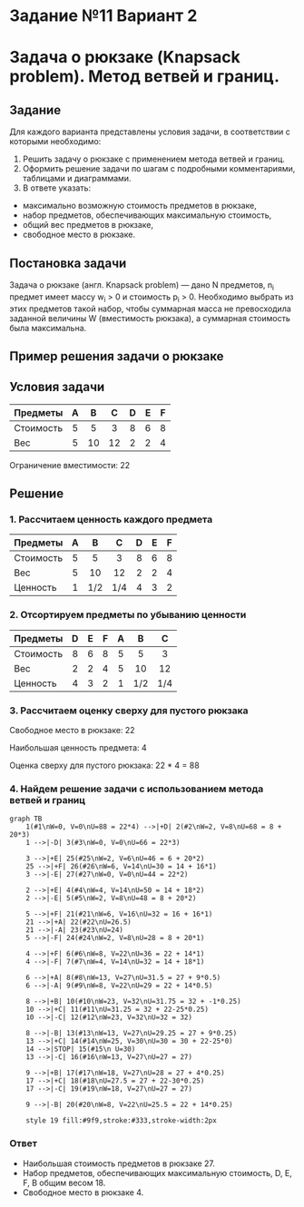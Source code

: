 # Задание №11 Вариант 2
# Задача о рюкзаке (Knapsack problem). Метод ветвей и границ.

## Задание
Для каждого варианта представлены условия задачи, в соответствии с которыми необходимо: 
1. Решить задачу о рюкзаке с применением метода ветвей и границ.
2. Оформить решение задачи по шагам с подробными комментариями, таблицами и диаграммами.
3. В ответе указать:
- максимально возможную стоимость предметов в рюкзаке,
- набор предметов, обеспечивающих максимальную стоимость,
- общий вес предметов в рюкзаке,
- свободное место в рюкзаке.

## Постановка задачи
Задача о рюкзаке (англ. Knapsack problem) — дано N предметов, n<sub>i</sub> предмет имеет массу w<sub>i</sub> > 0 и стоимость p<sub>i</sub> > 0. Необходимо выбрать из этих предметов такой набор, чтобы суммарная масса не превосходила заданной величины W (вместимость рюкзака), а суммарная стоимость была максимальна. 

## Пример решения задачи о рюкзаке
## Условия задачи

| Предметы  | A | B  |  C  | D | E | F |
|:----------|:-:|:--:|:---:|:-:|:-:|:-:|
| Стоимость | 5 | 5  |  3  | 8 | 6 | 8 |
| Вес       | 5 | 10 | 12  | 2 | 2 | 4 |

Ограничение вместимости: 22

## Решение
### 1. Рассчитаем ценность каждого предмета
| Предметы  | A | B  |  C  | D | E | F |
|:----------|:-:|:--:|:---:|:-:|:-:|:-:|
| Стоимость | 5 | 5  |  3  | 8 | 6 | 8 |
| Вес       | 5 | 10 | 12  | 2 | 2 | 4 |
| Ценность  | 1 | 1/2| 1/4 | 4 | 3 | 2 |

### 2. Отсортируем предметы по убыванию ценности
| Предметы  | D | E  |  F  | A |  B  |  C  |
|:----------|:-:|:--:|:---:|:-:|:---:|:---:|
| Стоимость | 8 |  6 |  8  | 5 |  5  |  3  |
| Вес       | 2 |  2 |  4  | 5 |  10 |  12 |
| Ценность  | 4 |  3 |  2  | 1 | 1/2 | 1/4 |

### 3. Рассчитаем оценку сверху для пустого рюкзака

Свободное место в рюкзаке: 22

Наибольшая ценность предмета: 4

Оценка сверху для пустого рюкзака: 22 * 4 = 88


### 4. Найдем решение задачи с использованием метода ветвей и границ

```mermaid
graph TB
    1(#1\nW=0, V=0\nU=88 = 22*4) -->|+D| 2(#2\nW=2, V=8\nU=68 = 8 + 20*3)
    1 -->|-D| 3(#3\nW=0, V=0\nU=66 = 22*3)

    3 -->|+E| 25(#25\nW=2, V=6\nU=46 = 6 + 20*2)
    25 -->|+F| 26(#26\nW=6, V=14\nU=30 = 14 + 16*1)
    3 -->|-E| 27(#27\nW=0, V=0\nU=44 = 22*2)

    2 -->|+E| 4(#4\nW=4, V=14\nU=50 = 14 + 18*2)
    2 -->|-E| 5(#5\nW=2, V=8\nU=48 = 8 + 20*2)

    5 -->|+F| 21(#21\nW=6, V=16\nU=32 = 16 + 16*1)
    21 -->|+A| 22(#22\nU=26.5)
    21 -->|-A| 23(#23\nU=24)
    5 -->|-F| 24(#24\nW=2, V=8\nU=28 = 8 + 20*1)

    4 -->|+F| 6(#6\nW=8, V=22\nU=36 = 22 + 14*1)
    4 -->|-F| 7(#7\nW=4, V=14\nU=32 = 14 + 18*1)
    
    6 -->|+A| 8(#8\nW=13, V=27\nU=31.5 = 27 + 9*0.5)
    6 -->|-A| 9(#9\nW=8, V=22\nU=29 = 22 + 14*0.5)
    
    8 -->|+B| 10(#10\nW=23, V=32\nU=31.75 = 32 + -1*0.25)
    10 -->|+C| 11(#11\nU=31.25 = 32 + 22-25*0.25)
    10 -->|-C| 12(#12\nW=23, V=32\nU=32 = 32)

    8 -->|-B| 13(#13\nW=13, V=27\nU=29.25 = 27 + 9*0.25)
    13 -->|+C| 14(#14\nW=25, V=30\nU=30 = 30 + 22-25*0)
    14 -->|STOP| 15(#15\n U=30)
    13 -->|-C| 16(#16\nW=13, V=27\nU=27 = 27)
    
    9 -->|+B| 17(#17\nW=18, V=27\nU=28 = 27 + 4*0.25)
    17 -->|+C| 18(#18\nU=27.5 = 27 + 22-30*0.25)
    17 -->|-C| 19(#19\nW=18, V=27\nU=27 = 27)
    
    9 -->|-B| 20(#20\nW=8, V=22\nU=25.5 = 22 + 14*0.25)
    
    style 19 fill:#9f9,stroke:#333,stroke-width:2px
```
### Ответ
- Наибольшая стоимость предметов в рюкзаке 27.
- Набор предметов, обеспечивающих максимальную стоимость, D, E, F, B общим весом 18.
- Свободное место в рюкзаке 4.
